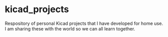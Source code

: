 # kicad_projects
Respository of personal Kicad projects that I have developed for home use. I am sharing these with the world so we can all learn together.
